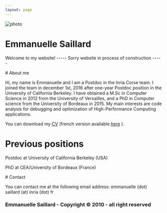 ```yaml
---
layout: page
---
```


<div class="page-header row">
<div class="col-sm-2 prof-picture"><img src="{{site.baseurl}}/resources/moi.jpg" title="photo"/></div>
<div class="col-sm-10"><h1>Emmanuelle Saillard</h1></div>
</div>



Welcome to my website!  ----- Sorry website in process of construction -----

<div class="well" markdown="1">
# About me

<p>
Hi, my name is Emmanuelle and I am a Postdoc in the Inria Corse team. I joined the team in december 1st, 2016 after one-year Postdoc position in the University of California Berkeley.
I have obtained a M.Sc in Computer Science in 2012 from the University of Versailles, and a PhD in Computer science from the University of Bordeaux in 2015.
My main interests are code analysis for debugging and optimization of High-Performance Computing applications.
</p>

<p>
You can download my <a href="{{site.baseurl}}/resources/cv_eng.pdf" target="_blank">CV</a> (french version available <a href="{{site.baseurl}}/resources/cv_french.pdf" target="_blank">here</a> ).
</p>


# Previous positions

Postdoc at University of California Berkeley (USA)
 
PhD at CEA/University of Bordeaux (France)


</div>



<div class="well" markdown="1">
# Contact

You can contact me at the following email address: emmanuelle (dot) saillard (at) inria (dot) fr

</div>

<h3>Emmanuelle Saillard - Copyright &copy; 2010 - all right reserved</h3>
